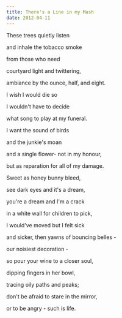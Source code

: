 ```yaml
---
title: There's a Line in my Mash
date: 2012-04-11
---
```


These trees quietly listen

and inhale the tobacco smoke

from those who need

courtyard light and twittering,

ambiance by the ounce, half, and eight.

I wish I would die so

I wouldn't have to decide

what song to play at my funeral.

I want the sound of birds

and the junkie's moan

and a single flower- not in my honour,

but as reparation for all of my damage.

Sweet as honey bunny bleed,

see dark eyes and it's a dream,

you're a dream and I'm a crack

in a white wall for children to pick,

I would've moved but I felt sick

and sicker, then yawns of bouncing belles -

our noisiest decoration -

so pour your wine to a closer soul,

dipping fingers in her bowl,

tracing oily paths and peaks;

don't be afraid to stare in the mirror,

or to be angry - such is life.
